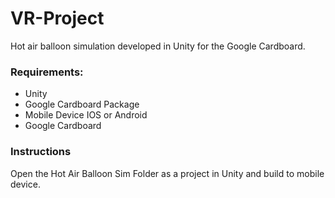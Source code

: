 # VR-Project
Hot air balloon simulation developed in Unity for the Google Cardboard.

### Requirements:
- Unity
- Google Cardboard Package
- Mobile Device IOS or Android
- Google Cardboard


### Instructions
Open the Hot Air Balloon Sim Folder as a project in Unity and build to mobile device.
